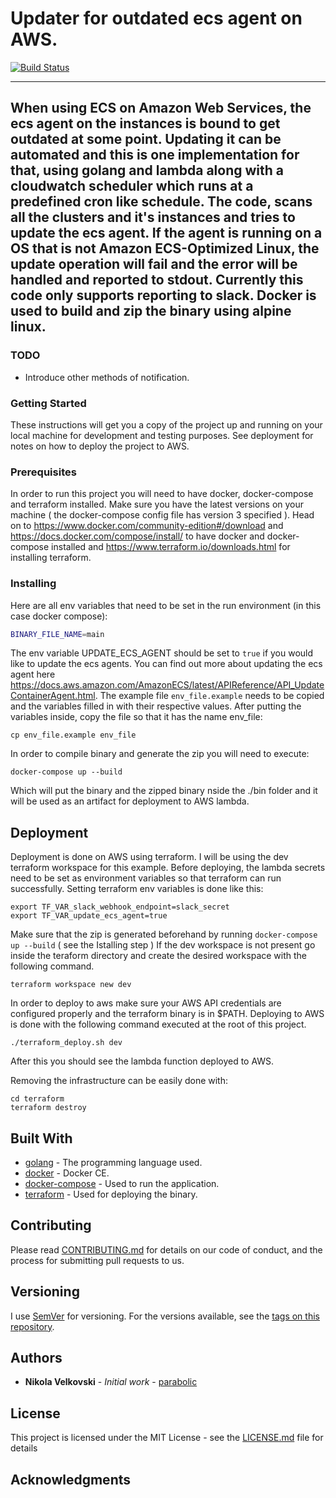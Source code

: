 # Updater for outdated ecs agent on AWS.

[![Build Status](https://travis-ci.org/parabolic/ecs_agent_version_checker.svg?branch=master)](https://travis-ci.org/parabolic/ecs_agent_version_checker)

---
**When using ECS on Amazon Web Services, the ecs agent on the instances is bound to get outdated at some point. Updating it can be automated and this is one implementation for that, using golang and lambda along with a cloudwatch scheduler which runs at a predefined cron like schedule. The code, scans all the clusters and it's instances and tries to update the ecs agent. If the agent is running on a OS that is not Amazon ECS-Optimized Linux, the update operation will fail and the error will be handled and reported to stdout.
Currently this code only supports reporting to slack.
Docker is used to build and zip the binary using alpine linux.**
---

### TODO

- Introduce other methods of notification.

### Getting Started

These instructions will get you a copy of the project up and running on your local machine for development and testing purposes. See deployment for notes on how to deploy the project to AWS.

### Prerequisites

In order to run this project you will need to have docker, docker-compose and terraform installed. Make sure you have the latest versions on your machine ( the docker-compose config file has version 3 specified ). Head on to https://www.docker.com/community-edition#/download and https://docs.docker.com/compose/install/ to have docker and docker-compose installed and https://www.terraform.io/downloads.html for installing terraform.

### Installing

Here are all env variables that need to be set in the run environment (in this case docker compose):

```sh
BINARY_FILE_NAME=main
```

The env variable UPDATE_ECS_AGENT should be set to `true` if you would like to update the ecs agents. You can find out more about updating the ecs agent here https://docs.aws.amazon.com/AmazonECS/latest/APIReference/API_UpdateContainerAgent.html.
The example file `env_file.example` needs to be copied and the variables filled in with their respective values. After putting the variables inside, copy the file so that it has the name env_file:

```
cp env_file.example env_file
```

In order to compile binary and generate the zip you will need to execute:

```
docker-compose up --build
```
Which will put the binary and the zipped binary nside the ./bin folder and it will be used as an artifact for deployment to AWS lambda.

## Deployment

Deployment is done on AWS using terraform. I will be using the dev terraform workspace for this example.
Before deploying, the lambda secrets need to be set as environment variables so that terraform can run successfully. Setting terraform env variables is done like this:


```
export TF_VAR_slack_webhook_endpoint=slack_secret
export TF_VAR_update_ecs_agent=true
```

Make sure that the zip is generated beforehand by running `docker-compose up --build` ( see the Istalling step )
If the dev workspace is not present go inside the teraform directory and create the desired workspace with the following command.

```
terraform workspace new dev
```

In order to deploy to aws make sure your AWS API credentials are configured properly and the terraform binary is in $PATH. Deploying to AWS is done with the following command executed at the root of this project.

```
./terraform_deploy.sh dev
```

After this you should see the lambda function deployed to AWS.

Removing the infrastructure can be easily done with:

```
cd terraform
terraform destroy
```

## Built With

* [golang](https://golang.org/) - The programming language used.
* [docker](https://www.docker.com/community-edition) - Docker CE.
* [docker-compose](https://docs.docker.com/compose/) - Used to run the application.
* [terraform](terraform.io) - Used for deploying the binary.

## Contributing

Please read [CONTRIBUTING.md](CONTRIBUTING.md) for details on our code of conduct, and the process for submitting pull requests to us.

## Versioning

I use [SemVer](http://semver.org/) for versioning. For the versions available, see the [tags on this repository](https://github.com/ecs_agent_version_checker/project/tags).

## Authors

* **Nikola Velkovski** - *Initial work* - [parabolic](https://github.com/parabolic)

## License

This project is licensed under the MIT License - see the [LICENSE.md](LICENSE.md) file for details

## Acknowledgments
